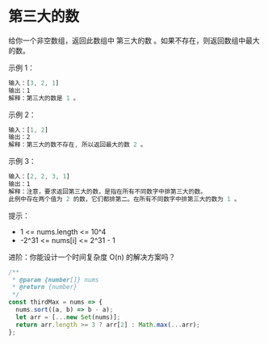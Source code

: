 # 第三大的数

给你一个非空数组，返回此数组中 第三大的数 。如果不存在，则返回数组中最大的数。

示例 1：

```js
输入：[3, 2, 1]
输出：1
解释：第三大的数是 1 。
```

示例 2：

```javascript
输入：[1, 2]
输出：2
解释：第三大的数不存在, 所以返回最大的数 2 。
```

示例 3：

```javascript
输入：[2, 2, 3, 1]
输出：1
解释：注意，要求返回第三大的数，是指在所有不同数字中排第三大的数。
此例中存在两个值为 2 的数，它们都排第二。在所有不同数字中排第三大的数为 1 。
```

提示：

- 1 <= nums.length <= 10^4
- -2^31 <= nums[i] <= 2^31 - 1

进阶：你能设计一个时间复杂度 O(n) 的解决方案吗？

```js
/**
 * @param {number[]} nums
 * @return {number}
 */
const thirdMax = nums => {
  nums.sort((a, b) => b - a);
  let arr = [...new Set(nums)];
  return arr.length >= 3 ? arr[2] : Math.max(...arr);
};
```
